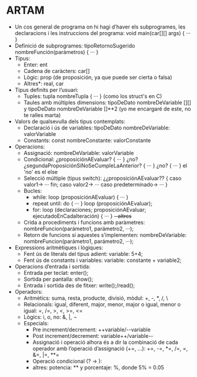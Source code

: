 # ARTAM

- Un cos general de programa on hi hagi d’haver els subprogrames, les declaracions i les instruccions del programa:       void main(car[][] args) { ··· }
- Definició de subprogrames:      tipoRetornoSugerido nombreFunción(parámetros) { ··· }
- Tipus:
  - Enter:      ent
  - Cadena de caràcters:      car[]
  - Lògic:      prop (de proposición, ya que puede ser cierta o falsa)
  - Altres*:      real, car
- Tipus definits per l’usuari:
  - Tuples:      tupla nombreTupla { ··· } (como los struct's en C)
  - Taules amb múltiples dimensions:      tipoDeDato nombreDeVariable [][]        y      tipoDeDato nombreDeVariable []**2 (yo me encargaré de este, no te ralles marta)
- Valors de qualsevulla dels tipus contemplats:
  - Declaració i ús de variables:      tipoDeDato nombreDeVariable: valorVariable
  - Constants:      const nombreConstante: valorConstante
- Operacions:
  - Assignació:      nombreDeVariable: valorVariable
  - Condicional:      ¿proposiciónAEvaluar? { ··· } ¿no? ¿segundaProposiciónSiNoSeCumpleLaAnterior? { ··· } ¿no? { ··· }      el 'no' es el else
  - Selecció múltiple (tipus switch):      ¿¿proposiciónAEvaluar?? { caso valor1-> ··· fin; caso valor2-> ··· caso predeterminado-> ··· }
  - Bucles:
    - while:      loop (proposiciónAEvaluar) { ··· }
    - repeat until:      do { ··· } loop (proposiciónAEvaluar);
    - for:      loop (declaraciones; proposiciónAEvaluar; ejecutadoEnCadaIteración) { ··· }
    ~~- altres~~
  - Crida a procediments i funcions amb paràmetres:      nombreFuncion(parámetro1, parámetro2, ···);
  - Retorn de funcions si aquestes s’implementen:      nombreDeVariable: nombreFuncion(parámetro1, parámetro2, ···);
- Expressions aritmètiques i lògiques:
  - Fent ús de literals del tipus adient:      variable: 5+4;
  - Fent ús de constants i variables:      variable: constante + variable2;
- Operacions d’entrada i sortida:
  - Entrada per teclat:      enter();
  - Sortida per pantalla:      show();
  - Entrada i sortida des de fitxer:      write();/read();
- Operadors:
  - Aritmètics: suma, resta, producte, divisió, mòdul:      +, -, *, /, \
  - Relacionals: igual, diferent, major, menor, major o igual, menor o igual:      =, /=, >, <, >=, <=
  - Lògics: i, o, no:      &, |, ¬
  - Especials:
    - Pre increment/decrement:      ++variable/--variable
    - Post increment/decrement:      variable++/variable--
    - Assignació i operació alhora és a dir la combinació de cada operador amb l’operació d’assignació (+=, ...):      +=, -=, *=, /=, \=, &=, |=, **=
    - Operació condicional (? -> ):
    - altres:      potencia: ** y porcentaje: %, donde 5% = 0.05
